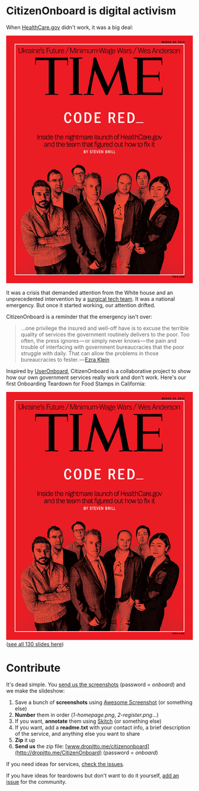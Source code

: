 # CitizenOnboard is digital activism
When [HealthCare.gov](www.healthcare.gov) didn't work, it was a big deal:

![Code Red](img/code-red.jpg)

It was a crisis that demanded attention from the White house and an unprecedented intervention by a [surgical tech team](http://www.slate.com/articles/technology/bitwise/2013/12/healthcare_gov_nov_30_deadline_the_tech_surge_is_working.html). It was a national emergency. But once it started working, our attention drifted. 

CitizenOnboard is a reminder that the emergency isn't over:
>…one privilege the insured and well-off have is to excuse the terrible quality of services the government routinely delivers to the poor. Too often, the press ignores — or simply never knows — the pain and trouble of interfacing with government bureaucracies that the poor struggle with daily. That can allow the problems in those bureaucracies to fester. — [Ezra Klein](http://www.washingtonpost.com/blogs/wonkblog/wp/2013/10/25/obamacares-problems-go-much-deeper-than-the-web-site/)

Inspired by [UserOnboard](http://www.useronboard.com/), CitizenOnboard is a collaborative project to show how our own government services really work and don't work. Here's our first Onboarding Teardown for Food Stamps in California:

![Felon](img/code-red.jpg)
([see all 130 slides here](http://codeforamerica.github.io/citizen-onboard/calfresh/))

# Contribute
It's dead simple. You [send us the screenshots](http://dropitto.me/citizenonboard) (password = *onboard*) and we make the slideshow:

1. Save a bunch of **screenshots** using [Awesome Screenshot](https://chrome.google.com/webstore/detail/awesome-screenshot-captur/alelhddbbhepgpmgidjdcjakblofbmce?hl=en) (or something else)
2. **Number** them in order (*1-homepage.png*, *2-register.png*...)
3. If you want, **annotate** them using [Skitch](http://evernote.com/skitch/) (or something else)
4. If you want, add a **readme.txt** with your contact info, a brief description of the service, and anything else you want to share
5. **Zip** it up
6. **Send us** the zip file: [www.dropitto.me/citizenonboard](http://dropitto.me/CitizenOnboard) (password = *onboard*)

If you need ideas for services, [check the issues](https://github.com/codeforamerica/citizen-onboard/issues).

If you have ideas for teardowns but don't want to do it yourself, [add an issue](https://github.com/codeforamerica/citizen-onboard/issues/new) for the community.